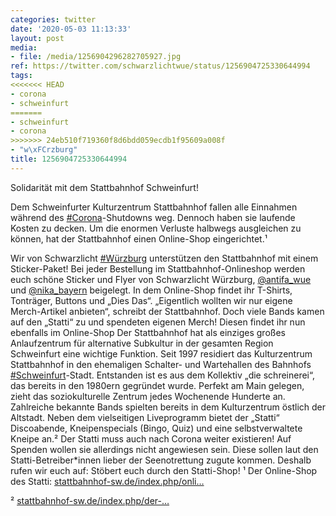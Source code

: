 ```yaml
---
categories: twitter
date: '2020-05-03 11:13:33'
layout: post
media:
- file: /media/1256904296282705927.jpg
ref: https://twitter.com/schwarzlichtwue/status/1256904725330644994
tags:
<<<<<<< HEAD
- corona
- schweinfurt
=======
- schweinfurt
- corona
>>>>>>> 24eb510f719360f8d6bdd059ecdb1f95609a008f
- "w\xFCrzburg"
title: 1256904725330644994
---
```

Solidarität mit dem Stattbahnhof Schweinfurt!



Dem Schweinfurter Kulturzentrum Stattbahnhof fallen alle Einnahmen während des [#Corona](/t/corona)-Shutdowns weg. Dennoch haben sie laufende Kosten zu decken. Um die enormen Verluste halbwegs ausgleichen zu können, hat der Stattbahnhof einen 
Online-Shop eingerichtet.¹ 

Wir von Schwarzlicht [#Würzburg](/t/würzburg) unterstützen den Stattbahnhof mit einem Sticker-Paket! Bei jeder Bestellung im Stattbahnhof-Onlineshop werden euch schöne Sticker und Flyer von Schwarzlicht Würzburg, [@antifa_wue](https://twitter.com/antifa_wue) und [@nika_bayern](https://twitter.com/nika_bayern) beigelegt.
In dem Online-Shop findet ihr T-Shirts, Tonträger, Buttons und „Dies Das“. „Eigentlich wollten wir nur eigene Merch-Artikel anbieten“, schreibt der Stattbahnhof. Doch viele Bands kamen auf den „Statti“ zu und spendeten eigenen Merch! Diesen findet ihr nun ebenfalls im Online-Shop
Der Stattbahnhof hat als einziges großes Anlaufzentrum für alternative Subkultur in der gesamten Region Schweinfurt eine wichtige Funktion. Seit 1997 residiert das Kulturzentrum Stattbahnhof in den ehemaligen Schalter- und Wartehallen des Bahnhofs [#Schweinfurt](/t/schweinfurt)-Stadt.
Entstanden ist es aus dem Kollektiv „die schreinerei“, das bereits in den 1980ern gegründet wurde. Perfekt am Main gelegen, zieht das soziokulturelle Zentrum jedes Wochenende Hunderte an.
Zahlreiche bekannte Bands spielten bereits in dem Kulturzentrum östlich der Altstadt. Neben dem vielseitigen Liveprogramm bietet der „Statti“ Discoabende, Kneipenspecials (Bingo, Quiz) und eine selbstverwaltete Kneipe an.²
Der Statti muss auch nach Corona weiter existieren! Auf Spenden wollen sie allerdings nicht angewiesen sein. Diese sollen laut den Statti-Betreiber\*innen lieber der Seenotrettung zugute kommen. Deshalb rufen wir euch auf: Stöbert euch durch den Statti-Shop!
¹ Der Online-Shop des Statti: [stattbahnhof-sw.de/index.php/onli…](https://www.stattbahnhof-sw.de/index.php/online-shop)



² [stattbahnhof-sw.de/index.php/der-…](https://www.stattbahnhof-sw.de/index.php/der-stattbahnhof)